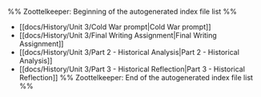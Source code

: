 %% Zoottelkeeper: Beginning of the autogenerated index file list  %%
-  [[docs/History/Unit 3/Cold War prompt|Cold War prompt]]
-  [[docs/History/Unit 3/Final Writing Assignment|Final Writing Assignment]]
-  [[docs/History/Unit 3/Part 2 - Historical Analysis|Part 2 - Historical Analysis]]
-  [[docs/History/Unit 3/Part 3 - Historical Reflection|Part 3 - Historical Reflection]]
%% Zoottelkeeper: End of the autogenerated index file list  %%
